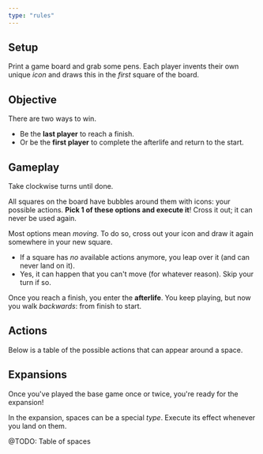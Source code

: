 ```yaml
---
type: "rules"
---
```


## Setup

Print a game board and grab some pens. Each player invents their own unique _icon_ and draws this in the _first_ square of the board.

## Objective

There are two ways to win.

* Be the **last player** to reach a finish.
* Or be the **first player** to complete the afterlife and return to the start.

## Gameplay

Take clockwise turns until done. 

All squares on the board have bubbles around them with icons: your possible actions. **Pick 1 of these options and execute it**! Cross it out; it can never be used again.

Most options mean _moving_. To do so, cross out your icon and draw it again somewhere in your new square.

* If a square has _no_ available actions anymore, you leap over it (and can never land on it).
* Yes, it can happen that you can't move (for whatever reason). Skip your turn if so.

Once you reach a finish, you enter the **afterlife**. You keep playing, but now you walk _backwards_: from finish to start.

## Actions

Below is a table of the possible actions that can appear around a space.

## Expansions

Once you've played the base game once or twice, you're ready for the expansion!

In the expansion, spaces can be a special _type_. Execute its effect whenever you land on them.

@TODO: Table of spaces